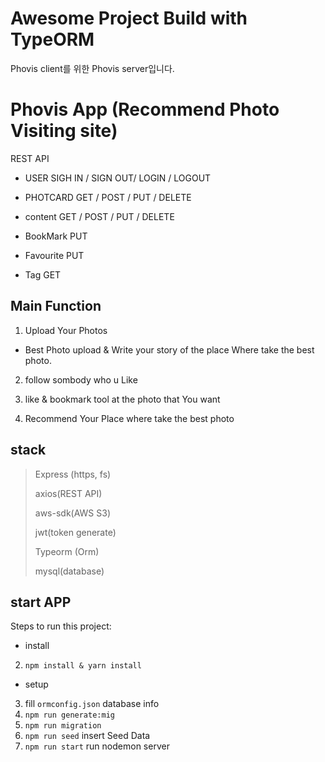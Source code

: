# Awesome Project Build with TypeORM

Phovis client를 위한 Phovis server입니다.

# Phovis App (Recommend Photo Visiting site)

REST API

- USER SIGH IN / SIGN OUT/ LOGIN / LOGOUT

- PHOTCARD GET / POST / PUT / DELETE

- content GET / POST / PUT / DELETE 

- BookMark PUT

- Favourite PUT

- Tag GET


## Main Function

1. Upload Your Photos

- Best Photo upload & Write your story of the place Where take the best photo.

2. follow sombody who u Like

3. like & bookmark tool at the photo that You want

4. Recommend Your Place where take the best photo

## stack


>Express (https, fs)
>
>axios(REST API)
>
>aws-sdk(AWS S3)
>
>jwt(token generate)
>
>Typeorm (Orm)
>
>mysql(database)

## start APP

Steps to run this project:

- install

2. `npm install & yarn install`

- setup

3. fill `ormconfig.json` database info
4. `npm run generate:mig`
5. `npm run migration`
6. `npm run seed` insert Seed Data
7. `npm run start` run nodemon server
